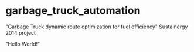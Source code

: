 garbage_truck_automation
========================

"Garbage Truck dynamic route optimization for fuel efficiency" Sustainergy 2014 project

"Hello World!"
